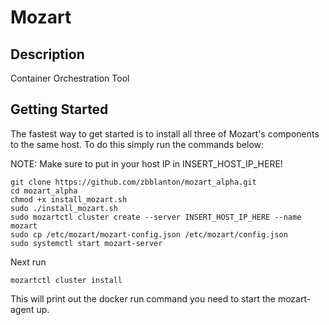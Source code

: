# Mozart

## Description
Container Orchestration Tool

## Getting Started
The fastest way to get started is to install all three of Mozart's components to the same host. To do this simply run the commands below:

NOTE: Make sure to put in your host IP in INSERT_HOST_IP_HERE!

```
git clone https://github.com/zbblanton/mozart_alpha.git
cd mozart_alpha
chmod +x install_mozart.sh
sudo ./install_mozart.sh
sudo mozartctl cluster create --server INSERT_HOST_IP_HERE --name mozart
sudo cp /etc/mozart/mozart-config.json /etc/mozart/config.json
sudo systemctl start mozart-server
```
Next run
```
mozartctl cluster install
```
This will print out the docker run command you need to start the mozart-agent up.
